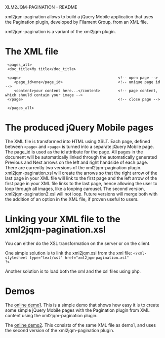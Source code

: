 XLM2JQM-PAGINATION - README

xml2jqm-pagination allows to build a jQuery Mobile application that uses the Pagination plugin, developed by Filament Group, from an XML file. 

xml2jqm-pagination is a variant of the xml2jqm plugin.

The XML file
============

     <pages_all>
     <doc_title>My title</doc_title>
     
     <page>                                            <!-- open page -->
        <page_id>one</page_id>                         <!-- unique page id -->
        <content>your content here...</content>        <!-- page content, which should contain your image -->
     </page>                                           <!-- close page -->
     
     </pages_all>


The produced jQuery Mobile pages
================================

The XML file is transformed into HTML using XSLT. Each page, defined between <code>&lt;page&gt;</code> and <code>&lt;page&gt;</code> is turned into a separate jQuery Mobile page.
The page_id is used as the id attribute for the page. All pages in the document will be automatically linked through the automatically generated Previous and Next arrows on the left and right handside of each page. 
There are currently two versions of the xml2jqm-pagination plugin. xml2jqm-pagination.xsl will create the arrows so that the right arrow of the last page in your XML file will link to the first page and the left arrow of the first page in your XML file links to the last page, hence allowing the user to loop through all images, like a looping carousel. 
The second version, xml2jqm-pagination2.xsl will not loop. Future versions will merge both with the addition of an option in the XML file, if proven useful to users. 

Linking your XML file to the xml2jqm-pagination.xsl
===================================================

You can either do the XSL transformation on the server or on the client. 

One simple solution is to link the xml2jqm.xsl from the xml file:
<code>&lt;?xml-stylesheet type="text/xsl" href="xml2jqm-pagination.xsl" ?&gt;</code>

Another solution is to load both the xml and the xsl files using php.

Demos
=====

The [online demo1](http://users.cscs.wmin.ac.uk/~coloma/jqm/page_jqm_pagination1.xml). This is a simple demo that shows how easy it is to create some simple jQuery Mobile pages with the Pagination plugin from XML content using the xml2jqm-pagination plugin. 

The [online demo2](http://users.cscs.wmin.ac.uk/~coloma/jqm/page_jqm_pagination2.xml). This consists of the same XML file as demo1, and uses the second version of the xml2jqm-pagination plugin. 
